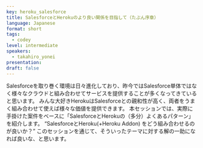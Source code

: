 ```yaml
---
key: heroku_salesforce
title: SalesforceとHerokuのより良い関係を目指して（たぶん序章）
language: Japanese
format: short
tags:
  - codey
level: intermediate
speakers:
  - takahiro_yonei
presentation: 
draft: false
---
```

Salesforceを取り巻く環境は日々進化しており、昨今ではSalesforce単体ではなく様々なクラウドと組み合わせてサービスを提供することが多くなってきていると思います。
みんな大好きHerokuはSalesforceとの親和性が高く、両者をうまく組み合わせて使えば様々な価値を提供できます。
本セッションでは、実際に手掛けた案件をベースに「SalesforceとHerokuの（多分）よくあるパターン」を紹介します。
“SalesforceとHeroku(+Heroku Addon) をどう組み合わせるのが良いか？”
このセッションを通じて、そういったテーマに対する解の一助になれば良いな、と思います。
